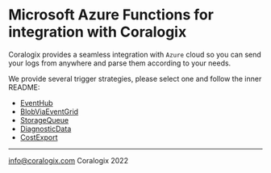 # Microsoft Azure Functions for integration with Coralogix

Coralogix provides a seamless integration with ``Azure`` cloud so you can send your logs from anywhere and parse them according to your needs.

We provide several trigger strategies, please select one and follow the inner README:
- [EventHub](/EventHub)
- [BlobViaEventGrid](/BlobViaEventGrid)
- [StorageQueue](/StorageQueue)
- [DiagnosticData](/DiagnosticData)
- [CostExport](/CostExport)

---
info@coralogix.com
Coralogix 2022

